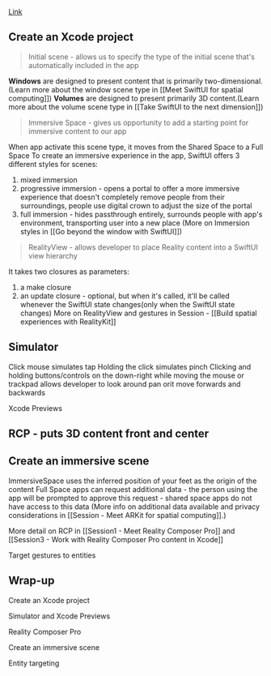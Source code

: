[Link](https://developer.apple.com/wwdc23/10203)

## Create an Xcode project

>Initial scene - allows us to specify the type of the initial scene that's automatically included in the app

**Windows** are designed to present content that is primarily two-dimensional.(Learn more about the window scene type in [[Meet SwiftUI for spatial computing]])
**Volumes** are designed to present primarily 3D content.(Learn more about the volume scene type in [[Take SwiftUI to the next dimension]])

> Immersive Space - gives us opportunity to add a starting point for immersive content to our app

When app activate this scene type, it moves from the Shared Space to a Full Space
To create an immersive experience in the app, SwiftUI offers 3 different styles for scenes:
1. mixed immersion
2. progressive immersion - opens a portal to offer a more immersive experience that doesn't completely remove people from their surroundings, people use digital crown to adjust the size of the portal
3. full immersion - hides passthrough entirely, surrounds people with app's environment, transporting user into a new place
(More on Immersion styles in [[Go beyond the window with SwiftUI]])

> RealityView - allows developer to place Reality content into a SwiftUI view hierarchy

It takes two closures as parameters:
1. a make closure
2. an update closure - optional, but when it's called, it'll be called whenever the SwiftUI state changes(only when the SwiftUI state changes)
More on RealityView and gestures in Session - [[Build spatial experiences with RealityKit]]



## Simulator

Click mouse simulates tap
Holding the click simulates pinch
Clicking and holding buttons/controls on the down-right while moving the mouse or trackpad allows developer to 
look around
pan
orit
move forwards and backwards

Xcode Previews

## RCP - puts 3D content front and center


## Create an immersive scene

ImmersiveSpace uses the inferred position of your feet as the origin of the content
Full Space apps can request additional data - the person using the app will be prompted to approve this request - shared space apps do not have access to this data (More info on additional data available and privacy considerations in [[Session - Meet ARKit for spatial computing]].)

More detail on RCP in [[Session1 - Meet Reality Composer Pro]] and [[Session3 - Work with Reality Composer Pro content in Xcode]]

Target gestures to entities

## Wrap-up

Create an Xcode project

Simulator and Xcode Previews

Reality Composer Pro

Create an immersive scene

Entity targeting